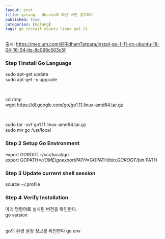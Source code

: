 ```yaml
---
layout: post
title: golang - Ubuntu에 최신 버전 설치하기
published: true
categories: [Golang]
tags: go install ubuntu linux go1.11 
---
```

출처: https://medium.com/@RidhamTarpara/install-go-1-11-on-ubuntu-18-04-16-04-lts-8c098c503c5f
  
### Step 1  Install Go Language  
sudo apt-get update  
sudo apt-get -y upgrade  
  
</br>  

cd /tmp  
wget https://dl.google.com/go/go1.11.linux-amd64.tar.gz  
  
</br>  

sudo tar -xvf go1.11.linux-amd64.tar.gz  
sudo mv go /usr/local  
  
  
### Step 2 Setup Go Environment

export GOROOT=/usr/local/go  
export GOPATH=$HOME/go  
export PATH=$GOPATH/bin:$GOROOT/bin:$PATH  
  
  
### Step 3 Update current shell session
source ~/.profile  
  
  
### Step 4  Verify Installation

아래 명령어로 설치된 버전을 확인한다.  
go version  
  
</br>  
go의 환경 설정 정보를 확인한다  
go env  
  